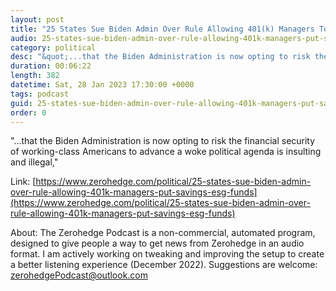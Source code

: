 ```yaml
---
layout: post
title: "25 States Sue Biden Admin Over Rule Allowing 401(k) Managers To Put Savings Into ESG Funds"
audio: 25-states-sue-biden-admin-over-rule-allowing-401k-managers-put-savings-esg-funds-0
category: political
desc: "&quot;...that the Biden Administration is now opting to risk the financial security of working-class Americans to advance a woke political agenda is insulting and illegal,&quot;"
duration: 00:06:22
length: 382
datetime: Sat, 28 Jan 2023 17:30:00 +0000
tags: podcast
guid: 25-states-sue-biden-admin-over-rule-allowing-401k-managers-put-savings-esg-funds-0
order: 0
---
```

&quot;...that the Biden Administration is now opting to risk the financial security of working-class Americans to advance a woke political agenda is insulting and illegal,&quot;

Link: [https://www.zerohedge.com/political/25-states-sue-biden-admin-over-rule-allowing-401k-managers-put-savings-esg-funds](https://www.zerohedge.com/political/25-states-sue-biden-admin-over-rule-allowing-401k-managers-put-savings-esg-funds)

About: The Zerohedge Podcast is a non-commercial, automated program, designed to give people a way to get news from Zerohedge in an audio format.  I am actively working on tweaking and improving the setup to create a better listening experience (December 2022).  Suggestions are welcome: [zerohedgePodcast@outlook.com](mailto:zerohedgePodcast@outlook.com)